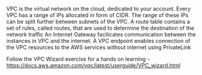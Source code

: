 VPC is the virtual network on the cloud, dedicated to your account. 
Every VPC has a range of IPs allocated in form of CIDR. 
The range of these IPs can be split further between subnets of the VPC. 
A route table contains a set of rules, called routes, that are used to determine the destination of the network traffic
An Internet Gateway facilicates communication between the instances in VPC and the internet. 
A VPC endpoint enables connection of the VPC resources to the AWS services without internet using PrivateLink 

Follow the VPC Wizard exercise for a hands on learning - https://docs.aws.amazon.com/vpc/latest/userguide/VPC_wizard.html
